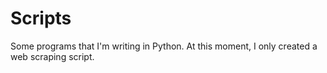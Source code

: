 # Scripts

Some programs that I'm writing in Python.
At this moment, I only created a web scraping script.